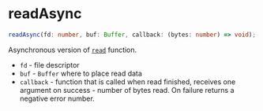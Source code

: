 # readAsync

```ts
readAsync(fd: number, buf: Buffer, callback: (bytes: number) => void);
```

Asynchronous version of [`read`](./read.md) function.

  - `fd` - file descriptor
  - `buf` - `Buffer` where to place read data
  - `callback` - function that is called when read finished, receives one argument on success - number of bytes read. On failure returns a negative error number.
